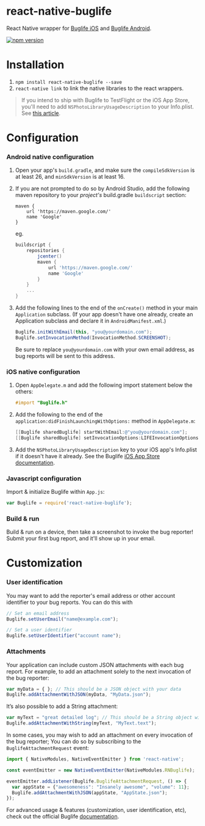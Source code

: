 react-native-buglife
====================

React Native wrapper for [Buglife iOS](https://github.com/Buglife/Buglife-iOS) and [Buglife Android](https://github.com/Buglife/buglife-android).

[![npm version](https://img.shields.io/npm/v/react-native-buglife.svg)](https://www.npmjs.com/package/react-native-buglife)

# Installation

1. `npm install react-native-buglife --save`
2. `react-native link` to link the native libraries to the react wrappers.

> If you intend to ship with Buglife to TestFlight or the iOS App Store, you'll need to add `NSPhotoLibraryUsageDescription` to your Info.plist. See [this article](https://www.buglife.com/docs/ios/app-store-builds.html).

# Configuration

### Android native configuration

1. Open your app's `build.gradle`, and make sure the `compileSdkVersion` is at least 26, and `minSdkVersion` is at least 16.

2. If you are not prompted to do so by Android Studio, add the following maven repository to your _project's_ build.gradle `buildscript` section:
	
    ```
    maven {
        url 'https://maven.google.com/'
        name 'Google'
    }
    ```
    
    eg. 
    ```groovy
    buildscript {
        repositories {
            jcenter()
            maven {
                url 'https://maven.google.com/'
                name 'Google'
            }
        }
        ...
    }
    ```

3. Add the following lines to the end of the `onCreate()` method in your main `Application` subclass. (If your app doesn't have one already, create an Application subclass and declare it in `AndroidManifest.xml`.)
	
    ```java
    Buglife.initWithEmail(this, "you@yourdomain.com");
    Buglife.setInvocationMethod(InvocationMethod.SCREENSHOT);
    ```
    
	Be sure to replace `you@yourdomain.com` with your own email address, as bug reports will be sent to this address.

### iOS native configuration

1. Open `AppDelegate.m` and add the following import statement below the others:
	
	```objective-c
	#import "Buglife.h"
	```

2. Add the following to the end of the `application:didFinishLaunchingWithOptions:` method in `AppDelegate.m`:
    
    ```objective-c
    [[Buglife sharedBuglife] startWithEmail:@"you@yourdomain.com"];
    [[Buglife sharedBuglife] setInvocationOptions:LIFEInvocationOptionsScreenshot];
    ```

3. Add the `NSPhotoLibraryUsageDescription` key to your iOS app's Info.plist if it doesn't have it already. See the Buglife [iOS App Store documentation](https://www.buglife.com/docs/ios/app-store-builds.html).

### Javascript configuration

Import & initialize Buglife within `App.js`:

```javascript
var Buglife = require('react-native-buglife');
```

### Build & run

Build & run on a device, then take a screenshot to invoke the bug reporter! Submit your first bug report, and it'll show up in your email.

# Customization

### User identification

You may want to add the reporter's email address or other account identifier to your bug reports. You can do this with 

```javascript
// Set an email address
Buglife.setUserEmail("name@example.com");

// Set a user identifier
Buglife.setUserIdentifier("account name");
```
	

### Attachments

Your application can include custom JSON attachments with each bug report. For example, to add an attachment solely to the next invocation of the bug reporter:

```javascript
var myData = { }; // This should be a JSON object with your data
Buglife.addAttachmentWithJSON(myData, "MyData.json");
```

It’s also possible to add a String attachment:

```javascript
var myText = "great detailed log"; // This should be a String object with your data
Buglife.addAttachmentWithString(myText, "MyText.text");
```

In some cases, you may wish to add an attachment on every invocation of the bug reporter; You can do so by subscribing to the `BuglifeAttachmentRequest` event:

```javascript
import { NativeModules, NativeEventEmitter } from 'react-native';

const eventEmitter = new NativeEventEmitter(NativeModules.RNBuglife);

eventEmitter.addListener(Buglife.BuglifeAttachmentRequest, () => {
  var appState = {"awesomeness": "Insanely awesome", "volume": 11};
  Buglife.addAttachmentWithJSON(appState, "AppState.json");
});
```

For advanced usage & features (customization, user identification, etc), check out the official Buglife [documentation](https://www.buglife.com/docs/react-native).
